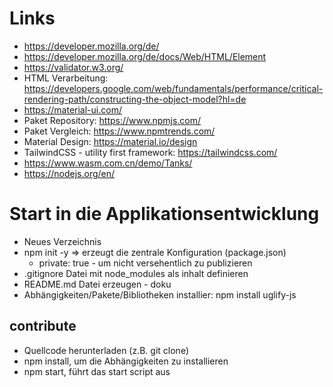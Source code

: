 # Links

- https://developer.mozilla.org/de/
- https://developer.mozilla.org/de/docs/Web/HTML/Element
- https://validator.w3.org/
- HTML Verarbeitung: https://developers.google.com/web/fundamentals/performance/critical-rendering-path/constructing-the-object-model?hl=de
- https://material-ui.com/
- Paket Repository: https://www.npmjs.com/
- Paket Vergleich: https://www.npmtrends.com/
- Material Design: https://material.io/design
- TailwindCSS - utility first framework: https://tailwindcss.com/
- https://www.wasm.com.cn/demo/Tanks/
- https://nodejs.org/en/

# Start in die Applikationsentwicklung

- Neues Verzeichnis
- npm init -y => erzeugt die zentrale Konfiguration (package.json)
  - private: true - um nicht versehentlich zu publizieren
- .gitignore Datei mit node_modules als inhalt definieren
- README.md Datei erzeugen - doku
- Abhängigkeiten/Pakete/Bibliotheken installier: npm install uglify-js

## contribute

- Quellcode herunterladen (z.B. git clone)
- npm install, um die Abhängigkeiten zu installieren
- npm start, führt das start script aus

